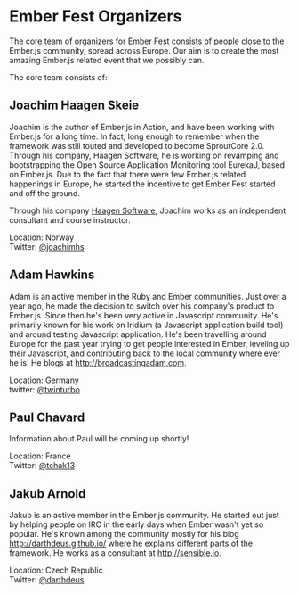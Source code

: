 Ember Fest Organizers
============================

The core team of organizers for Ember Fest consists of people close to the Ember.js community, spread across Europe. Our aim is to create the most amazing Ember.js related event that we possibly can. 

The core team consists of: 

Joachim Haagen Skeie
--------------------

Joachim is the author of Ember.js in Action, and have been working with Ember.js for a long time. In fact, long enough to remember when the framework was still touted and developed to become SproutCore 2.0. Through his company, Haagen Software, he is working on revamping and bootstrapping the Open Source Application Monitoring tool EurekaJ, based on Ember.js.  Due to the fact that there were few Ember.js related happenings in Europe, he started the incentive to get Ember Fest started and off the ground. 

Through his company <a href="http://haagen-software.no">Haagen Software</a>, Joachim works as an independent consultant and course instructor.

Location: Norway<br />
Twitter: <a href="http://www.twitter.com/joachimhs">@joachimhs</a>

Adam Hawkins
------------

Adam is an active member in the Ruby and Ember communities. Just over a year ago, he made the decision to switch over his company's product to Ember.js. Since then he's been very active in Javascript community. He's primarily known for his work on Iridium (a Javascript application build tool) and around testing Javascript application. He's been travelling around Europe for the past year trying to get people interested in Ember, leveling up their Javascript, and contributing back to the local community where ever he is. He blogs at http://broadcastingadam.com.

Location: Germany<br />
twitter: <a href="http://www.twitter.com/twinturbo">@twinturbo</a>

Paul Chavard
------------

Information about Paul will be coming up shortly!

Location: France<br />
Twitter: <a href="http://www.twitter.com/tchak13">@tchak13</a>

Jakub Arnold
------------

Jakub is an active member in the Ember.js community. He started out just by helping people on IRC in the early days when Ember wasn't yet so popular. He's known among the community mostly for his blog <a href="http://darthdeus.github.io/">http://darthdeus.github.io/</a> where he explains different parts of the framework. He works as a consultant at <a href="http://sensible.io">http://sensible.io</a>.

Location: Czech Republic<br />
Twitter: <a href="http://www.twitter.com/tchak13">@darthdeus</a>
